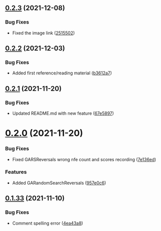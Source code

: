 ## [0.2.3](https://github.com/Agrover112/fliscopt/compare/v0.2.2...v0.2.3) (2021-12-08)


### Bug Fixes

* Fixed the image link ([2515502](https://github.com/Agrover112/fliscopt/commit/2515502809e1c294f333c166f07e20ba0b3a7468))



## [0.2.2](https://github.com/Agrover112/fliscopt/compare/v0.2.1...v0.2.2) (2021-12-03)


### Bug Fixes

* Added first reference/reading material ([b3612a7](https://github.com/Agrover112/fliscopt/commit/b3612a79d631b754224647fcd6deec6ed9642e37))



## [0.2.1](https://github.com/Agrover112/fliscopt/compare/v0.2.0...v0.2.1) (2021-11-20)


### Bug Fixes

* Updated README.md with new feature ([67e5897](https://github.com/Agrover112/fliscopt/commit/67e5897d1ab1c6d953a7700168315f70e0800342))



# [0.2.0](https://github.com/Agrover112/fliscopt/compare/v0.1.33...v0.2.0) (2021-11-20)


### Bug Fixes

* Fixed GARSReversals wrong nfe count and scores recording ([7e136ed](https://github.com/Agrover112/fliscopt/commit/7e136edf1068a4d25966a1e447f37e6913d0b514))


### Features

* Added GARandomSearchReversals ([957e0c6](https://github.com/Agrover112/fliscopt/commit/957e0c6ded50e2014a2421c041da7c6ce33f3570))



## [0.1.33](https://github.com/Agrover112/fliscopt/compare/v0.1.32...v0.1.33) (2021-11-10)


### Bug Fixes

* Comment spelling error ([4ea43a8](https://github.com/Agrover112/fliscopt/commit/4ea43a8b09348ce0a225d3a264b731572559afbe))



